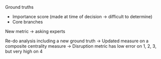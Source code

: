 Ground truths
- Importance score (made at time of decision → difficult to determine)
- Core branches

New metric → asking experts

Re-do analysis including a new ground truth
→ Updated measure on a composite centrality measure
→ Disruption metric has low error on 1, 2, 3, but very high on 4
